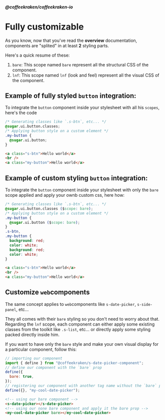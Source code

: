 <!--
/**
 * @name            Fully customizable
 * @namespace       doc.components
 * @type            Markdown
 * @platform        md
 * @status          stable
 * @menu            Documentation / Components           /doc/components/customizable
 *
 * @since           2.0.0
 * @author    Olivier Bossel <olivier.bossel@gmail.com> (https://coffeekraken.io)
 */
-->

<!-- image -->

<!-- header -->
##### @coffeekraken/coffeekraken-io



# Fully customizable

As you know, now that you've read the **overview** documentation, components are "splited" in at least **2** styling parts.

Here's a quick resume of these:

1. `bare`: This scope named `bare` represent all the structural CSS of the component.
2. `lnf`: This scope named `lnf` (look and feel) represent all the visual CSS of the component.

## Example of fully styled `button` integration:

To integrate the `button` component inside your stylesheet with all his `scopes`, here's the code

```css
/* Generating classes like `.s-btn`, etc... */
@sugar.ui.button.classes;
/* Applying button style on a custom element */
.my-button {
  @sugar.ui.button;
}

```


```html
<a class="s-btn">Hello world</a>
<br />
<a class="my-button">Hello world</a>

```


## Example of custom styling `button` integration:

To integrate the `button` component inside your stylesheet with only the `bare` scope applied and apply your ownb custom css, here how:

```css
/* Generating classes like `.s-btn`, etc... */
@sugar.ui.button.classes ($scope: bare);
/* Applying button style on a custom element */
.my-button {
  @sugar.ui.button ($scope: bare);
}
.s-btn,
.my-button {
  background: red;
  color: white;
  background: red;
  color: white;
}

```


```html
<a class="s-btn">Hello world</a>
<br />
<a class="my-button">Hello world</a>

```


## Customize `web`components

The same concept applies to `web`components like `s-date-picker`, `s-side-panel`, etc...

They all comes with their `bare` styling so you don't need to worry about that. Regarding the `lnf` scope, each component can either apply some existing classes from the toolkit like `.s-list`, etc... or directly apply some styling packed directly inside him.

If you want to have only the `bare` style and make your own visual display for a particular component, follow this:

```js
// importing our component
import { define } from "@coffeekraken/s-date-picker-component";
// define our component with the `bare` prop
define({
  bare: true,
});
// registering our component with another tag name without the `bare` prop applied by default
define({}, "my-cool-date-picker");

```


```html
<!-- using our bare component -->
<s-date-picker></s-date-picker>
<!-- using our none bare component and apply it the bare prop -->
<my-cool-date-picker bare></my-cool-date-picker>

```


